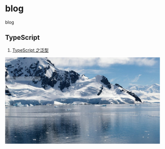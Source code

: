 # blog

blog

## TypeScript

1. [TypeScript 之泛型](https://github.com/likesandy/blog/issues/1)

![image-20220720143051656](assets/image-20220720143051656.png)
